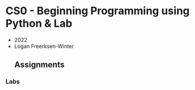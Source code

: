 
# CS0 - Beginning Programming using Python & Lab
- 2022
- Logan Freerksen-Winter
  ## Assignments

### Labs

